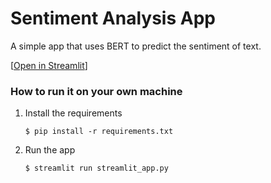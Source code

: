 # Sentiment Analysis App

A simple app that uses BERT to predict the sentiment of text.

[[Open in Streamlit](https://sentiment-analyzer-00.streamlit.app/)]

### How to run it on your own machine

1. Install the requirements

   ```
   $ pip install -r requirements.txt
   ```

2. Run the app

   ```
   $ streamlit run streamlit_app.py
   ```
